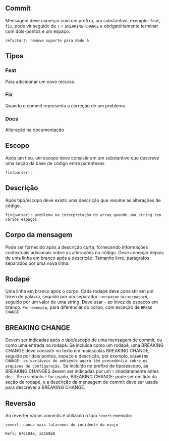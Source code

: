 ## Commit
Mensagem deve começar com um prefixo, um substantivo, exemplo: `feat`, `fix`, pode vir seguido de `!` = `BREAKING CHANGE` e obrigatóriamente terminar com dois-pontos e um espaço.
```
refactor!: remove suporte para Node 6
```
## Tipos
### Feat
Para adicioonar um novo recurso.
### Fix
Quando o commit representa a correção de um problema
### Docs
Alteração na documentação
## Escopo 
Após um tipo, um escopo deve consistir em um substantivo que descreve uma seção da base de código entre parênteses
```
fix(parser):
```
## Descrição
Após tipo/escopo deve existir uma descrição que resume as alterações de código.
```
fix(parser): problema na interpretação do array quando uma string tem vários espaços
```
## Corpo da mensagem
Pode ser fornecido após a descrição curta, fornecendo informações contextuais adicionais sobre as alterações no código. Deve começar depois de uma linha em branco após a descrição. Tamanho livre, parágrafos separados por uma nova linha.
## Rodapé
Uma linha em branco após o corpo. Cada rodapé deve consistir em um token de palavra, seguido por um separador `:<espaço>` ou `<espaço>#`, seguido por um valor de uma string.
Deve usar `-` ao invez de espaços em branco. `Por-exemplo`, para diferenciar do corpo, com exceção de `BREAK CHANGE`
## BREAKING CHANGE
Devem ser indicadas após o tipo/escopo de uma mensagem de commit, ou como uma entrada no rodapé.
Se incluída como um rodapé, uma BREAKING CHANGE deve consistir no texto em maiúsculas BREAKING CHANGE, seguido por dois pontos, espaço e descrição, por exemplo, `BREAKING CHANGE: as variáveis de ambiente agora têm precedência sobre os arquivos de configuração.`
Se incluído no prefixo de tipo/escopo, as BREAKING CHANGES devem ser indicadas por um `!` imediatamente antes de `:`. Se o símbolo `!` for usado, BREAKING CHANGE: pode ser omitido da seção de rodapé, e a descrição da mensagem de commit deve ser usada para descrever a BREAKING CHANGE.
## Reversão
Ao reverter vários commits é utilizado o tipo `revert` exemplo:
```
revert: nunca mais falaremos do incidente do miojo

Refs: 676104e, a215868
```